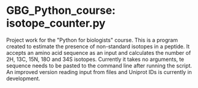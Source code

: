 # GBG_Python_course: isotope_counter.py
Project work for the "Python for biologists" course.
This is a program created to estimate the presence of non-standard isotopes in a peptide. It accepts an amino acid sequence as an input and calculates the number of 2H, 13C, 15N, 18O and 34S isotopes.
Currently it takes no arguments, te sequence needs to be pasted to the command line after running the script. An improved version reading input from files and Uniprot IDs is currently in development.
